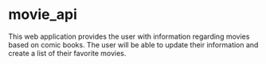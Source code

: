 # movie_api
 This web application provides the user with information regarding movies based on comic books. The user will be able to update their information and create a list of  their favorite movies.
